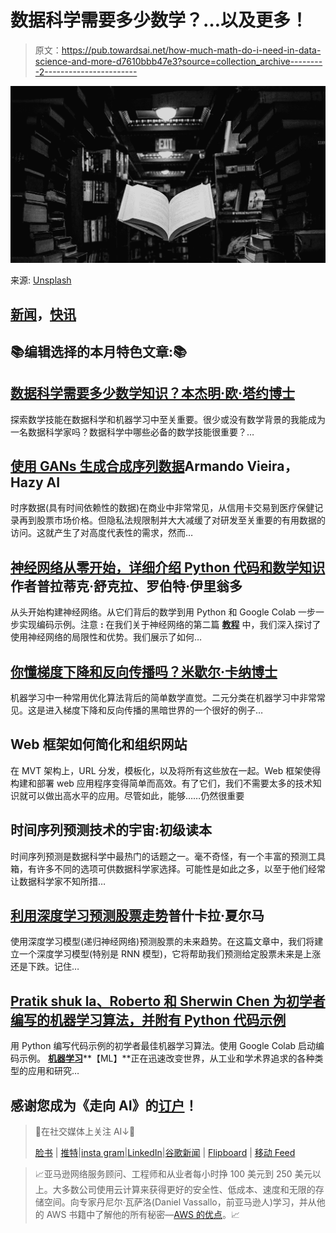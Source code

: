 # 数据科学需要多少数学？…以及更多！

> 原文：<https://pub.towardsai.net/how-much-math-do-i-need-in-data-science-and-more-d7610bbb47e3?source=collection_archive---------2----------------------->

![](img/0bf8581d34821bc26ef6fff1d63897ca.png)

来源: [Unsplash](https://unsplash.com/photos/HH4WBGNyltc)

## [新闻](https://towardsai.net/p/category/news)，[快讯](https://towardsai.net/p/category/newsletter)

## 📚编辑选择的本月特色文章:📚

## [数据科学需要多少数学知识？本杰明·欧·塔约博士](https://mktg.best/u3niv)

探索数学技能在数据科学和机器学习中至关重要。很少或没有数学背景的我能成为一名数据科学家吗？数据科学中哪些必备的数学技能很重要？…

## [使用 GANs 生成合成序列数据](https://mktg.best/vuw84)Armando Vieira，Hazy AI

时序数据(具有时间依赖性的数据)在商业中非常常见，从信用卡交易到医疗保健记录再到股票市场价格。但隐私法规限制并大大减缓了对研发至关重要的有用数据的访问。这就产生了对高度代表性的需求，然而…

## [神经网络从零开始，详细介绍 Python 代码和数学知识](https://mktg.best/iw6bj)作者普拉蒂克·舒克拉、罗伯特·伊里翁多

从头开始构建神经网络。从它们背后的数学到用 Python 和 Google Colab 一步一步实现编码示例。注意 **:** 在我们关于神经网络的第二篇 [**教程**](https://towardsai.net/p/machine-learning/building-neural-networks-with-python-code-and-math-in-detail-ii-bbe8accbf3d1) 中，我们深入探讨了使用神经网络的局限性和优势。我们展示了如何…

## [你懂梯度下降和反向传播吗？米歇尔·卡纳博士](https://mktg.best/w6596)

机器学习中一种常用优化算法背后的简单数学直觉。二元分类在机器学习中非常常见。这是进入梯度下降和反向传播的黑暗世界的一个很好的例子…

## Web 框架如何简化和组织网站

在 MVT 架构上，URL 分发，模板化，以及将所有这些放在一起。Web 框架使得构建和部署 web 应用程序变得简单而高效。有了它们，我们不需要太多的技术知识就可以做出高水平的应用。尽管如此，能够……仍然很重要

## 时间序列预测技术的宇宙:初级读本

时间序列预测是数据科学中最热门的话题之一。毫不奇怪，有一个丰富的预测工具箱，有许多不同的选项可供数据科学家选择。可能性是如此之多，以至于他们经常让数据科学家不知所措…

## [利用深度学习预测股票走势](https://mktg.best/1wv0z)普什卡拉·夏尔马

使用深度学习模型(递归神经网络)预测股票的未来趋势。在这篇文章中，我们将建立一个深度学习模型(特别是 RNN 模型)，它将帮助我们预测给定股票未来是上涨还是下跌。记住…

## [Pratik shuk la、Roberto 和 Sherwin Chen 为初学者编写的机器学习算法，并附有 Python 代码示例](https://mktg.best/gi9ml)

用 Python 编写代码示例的初学者最佳机器学习算法。使用 Google Colab 启动编码示例。 [**机器学习**](https://mld.ai/mldcmu)**【ML】**正在迅速改变世界，从工业和学术界追求的各种类型的应用和研究…

## 感谢您成为《走向 AI》的[订户](https://towardsai.net/subscribe)！

> 🙏在社交媒体上关注 AI↓🙏
> 
> [脸书](https://www.facebook.com/towardsAl/) | [推特](https://twitter.com/towards_ai?lang=en)|[insta gram](https://www.instagram.com/towards_ai/)|[LinkedIn](https://www.linkedin.com/company/towards-artificial-intelligence)|[谷歌新闻](https://news.google.com/publications/CAAqBwgKMNiLmgswgpayAw?oc=3&ceid=US:en) | [Flipboard](https://flipboard.com/@Towards_AI) | [移动 Feed](https://feed.towardsai.net/)

> 📈亚马逊网络服务顾问、工程师和从业者每小时挣 100 美元到 250 美元以上。大多数公司使用云计算来获得更好的安全性、低成本、速度和无限的存储空间。向专家丹尼尔·瓦萨洛(Daniel Vassallo，前亚马逊人)学习，并从他的 AWS 书籍中了解他的所有秘密—[AWS 的优点](https://mktg.best/q31mh)。📈